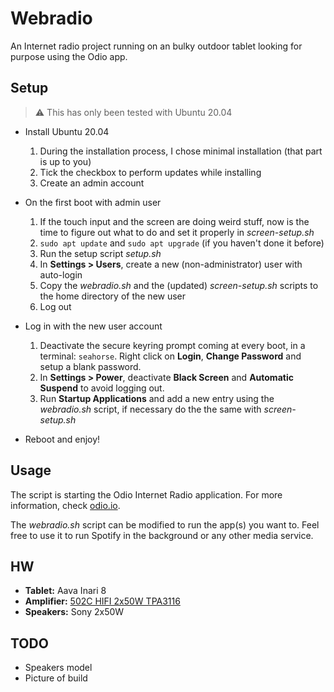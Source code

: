 # Webradio
An Internet radio project running on an bulky outdoor tablet looking for purpose using the Odio app.

## Setup
> :warning: This has only been tested with Ubuntu 20.04

* Install Ubuntu 20.04
  1. During the installation process, I chose minimal installation (that part is up to you)
  1. Tick the checkbox to perform updates while installing
  1. Create an admin account

* On the first boot with admin user
  1. If the touch input and the screen are doing weird stuff, now is the time to figure out what to do and set it properly in _screen-setup.sh_
  1. `sudo apt update` and `sudo apt upgrade` (if you haven't done it before)
  1. Run the setup script _setup.sh_
  1. In **Settings > Users**, create a new (non-administrator) user with auto-login
  1. Copy the _webradio.sh_ and the (updated) _screen-setup.sh_ scripts to the home directory of the new user
  1. Log out

* Log in with the new user account
  1. Deactivate the secure keyring prompt coming at every boot, in a terminal: `seahorse`. Right click on **Login**, **Change Password** and setup a blank password.
  1. In **Settings > Power**, deactivate **Black Screen** and **Automatic Suspend** to avoid logging out.
  1. Run **Startup Applications** and add a new entry using the _webradio.sh_ script, if necessary do the the same with _screen-setup.sh_

* Reboot and enjoy!

## Usage
The script is starting the Odio Internet Radio application. For more information, check [odio.io](https://odio.io/).

The _webradio.sh_ script can be modified to run the app(s) you want to. Feel free to use it to run Spotify in the background or any other media service.

## HW
* **Tablet:** Aava Inari 8
* **Amplifier:** [502C HIFI 2x50W TPA3116](https://www.banggood.com/502C-HIFI-2x50W-TPA3116-AUX+-bluetooth-5_0-HIFI-High-Power-Digital-Amplifier-Stereo-Board-AMP-Amplificador-Home-Theater-p-1582750.html?ID=6278569&cur_warehouse=UK)
* **Speakers:** Sony 2x50W

## TODO
- Speakers model
- Picture of build
